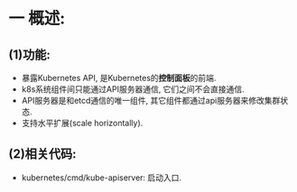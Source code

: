 # 一 概述:
## (1)功能:
- 暴露Kubernetes API, 是Kubernetes的**控制面板**的前端.
- k8s系统组件间只能通过API服务器通信, 它们之间不会直接通信.
- API服务器是和etcd通信的唯一组件, 其它组件都通过api服务器来修改集群状态.
- 支持水平扩展(scale horizontally).

## (2)相关代码:
- kubernetes/cmd/kube-apiserver: 启动入口.
